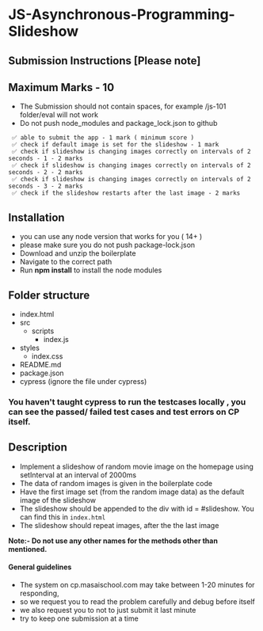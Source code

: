 # JS-Asynchronous-Programming-Slideshow

## Submission Instructions [Please note]

## Maximum Marks - 10

- The Submission should not contain spaces, for example /js-101 folder/eval will not work
- Do not push node_modules and package_lock.json to github

```
 ✅ able to submit the app - 1 mark ( minimum score )
 ✅ check if default image is set for the slideshow - 1 mark
 ✅ check if slideshow is changing images correctly on intervals of 2 seconds - 1 - 2 marks
 ✅ check if slideshow is changing images correctly on intervals of 2 seconds - 2 - 2 marks
 ✅ check if slideshow is changing images correctly on intervals of 2 seconds - 3 - 2 marks
 ✅ check if the slideshow restarts after the last image - 2 marks
```

## Installation

- you can use any node version that works for you ( 14+ )
- please make sure you do not push package-lock.json
- Download and unzip the boilerplate
- Navigate to the correct path
- Run **npm install** to install the node modules

## Folder structure

- index.html
- src
  - scripts
    - index.js
- styles
  - index.css
- README.md
- package.json
- cypress (ignore the file under cypress)

### You haven't taught cypress to run the testcases locally , you can see the passed/ failed test cases and test errors on CP itself.

## Description

  - Implement a slideshow of random movie image on the homepage using setInterval at an interval of 2000ms
  - The data of random images is given in the boilerplate code
  - Have the first image set (from the random image data) as the default image of the slideshow
  - The slideshow should be appended to the div with id = #slideshow. You can find this in ```index.html```
  - The slideshow should repeat images, after the the last image


**Note:- Do not use any other names for the methods other than mentioned.**

####

#### General guidelines

- The system on cp.masaischool.com may take between 1-20 minutes for responding,
- so we request you to read the problem carefully and debug before itself
- we also request you to not to just submit it last minute
- try to keep one submission at a time
